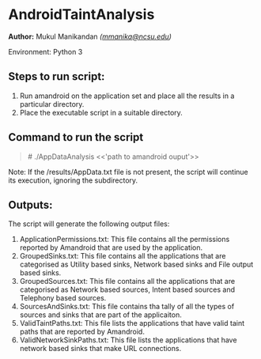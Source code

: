 # AndroidTaintAnalysis

**Author:** Mukul Manikandan *(mmanika@ncsu.edu)*

Environment: Python 3

## Steps to run script:
1. Run amandroid on the application set and place all the results in a particular directory. 
2. Place the executable script in a suitable directory. 

## Command to run the script 
> \# ./AppDataAnalysis <<'path to amandroid ouput'>>

Note: If the /results/AppData.txt file is not present, the script will continue its execution, ignoring the subdirectory. 

## Outputs:

The script will generate the following output files: 
1. ApplicationPermissions.txt: This file contains all the permissions reported by Amandroid that are used by the application.
2. GroupedSinks.txt: This file contains all the applications that are categorised as Utility based sinks, Network based sinks and File output based sinks. 
3. GroupedSources.txt: This file contains all the applications that are categorised as Network based sources, Intent based sources and Telephony based sources. 
4. SourcesAndSinks.txt: This file contains tha tally of all the types of sources and sinks that are part of the applicaiton. 
5. ValidTaintPaths.txt: This file lists the applications that have valid taint paths that are reported by Amandroid. 
6. ValidNetworkSinkPaths.txt: This file lists the applications that have network based sinks that make URL connections. 

